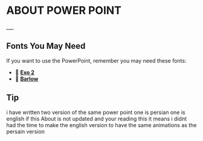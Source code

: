 <h1>ABOUT POWER POINT</h1>
___

## Fonts You May Need

If you want to use the PowerPoint, remember you may need these fonts:

- 🔗 [**Exo 2**](https://fonts.google.com/specimen/Exo+2)
- 🔗 [**Barlow**](https://fonts.google.com/specimen/Barlow)

## Tip

i have written two version of the same power point one is persian one is english
if this About is not updated and your reading this it means i didnt had the time to make the english version to have the same animations as the persain version
